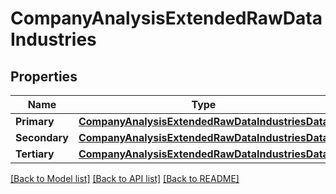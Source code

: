 # CompanyAnalysisExtendedRawDataIndustries

## Properties

Name | Type | Description | Notes
------------ | ------------- | ------------- | -------------
**Primary** | [**CompanyAnalysisExtendedRawDataIndustriesData**](companyAnalysisExtendedRawDataIndustriesData.md) |  | [optional] 
**Secondary** | [**CompanyAnalysisExtendedRawDataIndustriesData**](companyAnalysisExtendedRawDataIndustriesData.md) |  | [optional] 
**Tertiary** | [**CompanyAnalysisExtendedRawDataIndustriesData**](companyAnalysisExtendedRawDataIndustriesData.md) |  | [optional] 

[[Back to Model list]](../README.md#documentation-for-models) [[Back to API list]](../README.md#documentation-for-api-endpoints) [[Back to README]](../README.md)


